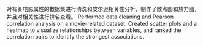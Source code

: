 对有关电影属性的数据集进行清洗和皮尔逊相关性分析，制作了散点图和热力图，并且对相关性进行排名查看。
Performed data cleaning and Pearson correlation analysis on a movie-related dataset. Created scatter plots and a heatmap to visualize relationships between variables, and ranked the correlation pairs to identify the strongest associations.
